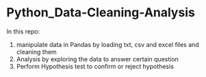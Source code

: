 # Python_Data-Cleaning-Analysis
In this repo:

1. manipulate data in Pandas by loading txt, csv and excel files and cleaning them
1. Analysis by exploring the data to answer certain question
3. Perform Hypothesis test to confirm or reject hypothesis
